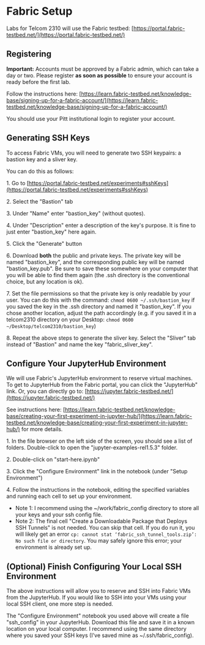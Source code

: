 # Fabric Setup

Labs for Telcom 2310  will use the Fabric testbed:
[https://portal.fabric-testbed.net/](https://portal.fabric-testbed.net/)

## Registering

**Important:** Accounts must be approved by a Fabric admin, which can
take a day or two. Please register **as soon as possible** to ensure
your account is ready before the first lab.

Follow the instructions here:
[https://learn.fabric-testbed.net/knowledge-base/signing-up-for-a-fabric-account/](https://learn.fabric-testbed.net/knowledge-base/signing-up-for-a-fabric-account/)

You should use your Pitt institutional login to register your account.

## Generating SSH Keys

To access Fabric VMs, you will need to generate two SSH keypairs: a
bastion key and a sliver key.

You can do this as follows:

1\. Go to
[https://portal.fabric-testbed.net/experiments#sshKeys](https://portal.fabric-testbed.net/experiments#sshKeys)

2\. Select the \"Bastion\" tab

3\. Under \"Name\" enter \"bastion_key\" (without quotes).

4\. Under \"Description\" enter a description of the key's purpose. It is fine to just enter \"bastion_key\" here again.

5\. Click the \"Generate\" button

6\. Download **both** the public and private keys. The private key will
be named \"bastion_key\", and the corresponding public key will be named
\"bastion_key.pub\". Be sure to save these somewhere on your computer
that you will be able to find them again (the .ssh directory is the
conventional choice, but any location is ok).

7\. Set the file permissions so that the private key is only readable by
your user. You can do this with the command:
`chmod 0600 ~/.ssh/bastion_key` if you saved the key in the .ssh directory and named it \"bastion_key\".
If you chose another location, adjust the path accordingly (e.g. if you
saved it in a telcom2310 directory on your Desktop:
`chmod 0600 ~/Desktop/telcom2310/bastion_key`)

8\. Repeat the above steps to generate the sliver key. Select the
\"Sliver\" tab instead of \"Bastion\" and name the key
\"fabric_sliver_key\".

## Configure Your JupyterHub Environment

We will use Fabric\'s JupyterHub environment to reserve virtual
machines. To get to JupyterHub from the Fabric portal, you can click the
\"JupyterHub\" link. Or, you can directly go to:
[https://jupyter.fabric-testbed.net/](https://jupyter.fabric-testbed.net/)

See instructions here:
[https://learn.fabric-testbed.net/knowledge-base/creating-your-first-experiment-in-jupyter-hub/](https://learn.fabric-testbed.net/knowledge-base/creating-your-first-experiment-in-jupyter-hub/) for more details.

1\. In the file browser on the left side of the screen, you should see a
list of folders. Double-click to open the \"jupyter-examples-rel1.5.3\"
folder.

2\. Double-click on \"start-here.ipynb\"

3\. Click the \"Configure Environment\" link in the notebook (under
\"Setup Environment\")

4\. Follow the instructions in the notebook, editing the specified
variables and running each cell to set up your environment.
- Note 1: I recommend using the \~/work/fabric_config directory to store all your keys and your ssh config file.
- Note 2: The final cell "﻿﻿Create a Downloadable Package that Deploys SSH Tunnels" is not needed. You can skip that cell. If you do run it, you will likely get an error `cp: cannot stat ‘fabric_ssh_tunnel_tools.zip’: No such file or directory`. You may safely ignore this error; your environment is already set up.

## (Optional) Finish Configuring Your Local SSH Environment

The above instructions will allow you to reserve and SSH into Fabric VMs
from the JupyterHub. If you would like to SSH into your VMs using your
local SSH client, one more step is needed.

The \"Configure Environment\" notebook you used above will create a file
\"ssh_config\" in your JupyterHub. Download this file and save it in a
known location on your local computer. I recommend using the same
directory where you saved your SSH keys (I\'ve saved mine as
\~/.ssh/fabric_config).
